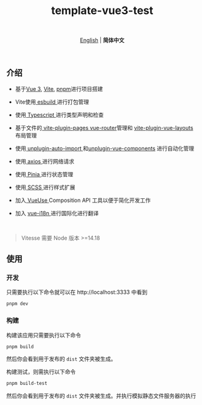 <h1 align='center'>template-vue3-test</h1>

<br>

<p align='center'>
<a href="./README.en.md">English</a> | <b>简体中文</b>
</p>

<br>

## 介绍

- 基于[Vue 3](https://cn.vuejs.org/), [Vite](https://cn.vitejs.dev/), [pnpm](https://pnpm.io/)进行项目搭建

- Vite使用[ esbuild ](https://esbuild.github.io/getting-started/) 进行打包管理

- 使用[ Typescript ](https://www.typescriptlang.org/) 进行类型声明和检查

- 基于文件的[ vite-plugin-pages ](https://github.com/hannoeru/vite-plugin-pages) [vue-router](https://router.vuejs.org/)管理和 [ vite-plugin-vue-layouts ](https://github.com/johncampionjr/vite-plugin-vue-layouts) 布局管理

- 使用[ unplugin-auto-import ](https://github.com/antfu/unplugin-auto-import) 和[unplugin-vue-components](https://github.com/unplugin/unplugin-vue-components) 进行自动化管理

- 使用[ axios ](https://www.axios-http.cn/docs/intro)进行网络请求

- 使用[ Pinia ](https://pinia.vuejs.org)进行状态管理

- 使用[ SCSS ](https://www.sass.hk/guide/)进行样式扩展

- 加入[ VueUse ](https://vueuse.org/guide/) Composition API 工具以便于简化开发工作

- 加入 [ vue-i18n ](./locales) 进行国际化进行翻译

<br>

> Vitesse 需要 Node 版本 >=14.18

## 使用

### 开发

只需要执行以下命令就可以在 http://localhost:3333 中看到

```bash
pnpm dev
```

### 构建

构建该应用只需要执行以下命令

```bash
pnpm build
```

然后你会看到用于发布的 `dist` 文件夹被生成。

构建测试，则需执行以下命令

```bash
pnpm build-test
```

然后你会看到用于发布的 `dist` 文件夹被生成。并执行模拟静态文件服务器的执行